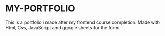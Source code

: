# MY-PORTFOLIO
This is a portfolio i made after my frontend course completion.
Made with Html, Css, JavaScript amd ggogle sheets for the form
